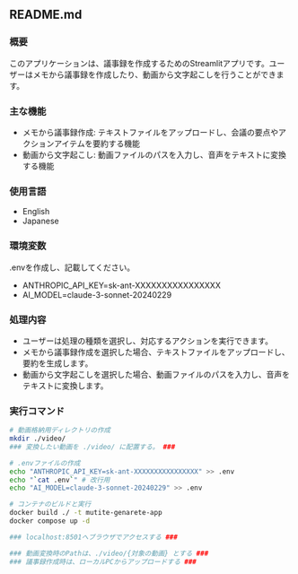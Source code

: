 ## README.md

### 概要
このアプリケーションは、議事録を作成するためのStreamlitアプリです。ユーザーはメモから議事録を作成したり、動画から文字起こしを行うことができます。

### 主な機能
- メモから議事録作成: テキストファイルをアップロードし、会議の要点やアクションアイテムを要約する機能
- 動画から文字起こし: 動画ファイルのパスを入力し、音声をテキストに変換する機能

### 使用言語
- English
- Japanese

### 環境変数
.envを作成し、記載してください。  
- ANTHROPIC_API_KEY=sk-ant-XXXXXXXXXXXXXXXX
- AI_MODEL=claude-3-sonnet-20240229

### 処理内容
- ユーザーは処理の種類を選択し、対応するアクションを実行できます。
- メモから議事録作成を選択した場合、テキストファイルをアップロードし、要約を生成します。
- 動画から文字起こしを選択した場合、動画ファイルのパスを入力し、音声をテキストに変換します。

### 実行コマンド
```bash
# 動画格納用ディレクトリの作成
mkdir ./video/
### 変換したい動画を ./video/ に配置する。 ###

# .envファイルの作成
echo "ANTHROPIC_API_KEY=sk-ant-XXXXXXXXXXXXXXXX" >> .env
echo "`cat .env`" # 改行用
echo "AI_MODEL=claude-3-sonnet-20240229" >> .env

# コンテナのビルドと実行
docker build ./ -t mutite-genarete-app
docker compose up -d 

### localhost:8501へブラウザでアクセスする ###

### 動画変換時のPathは、./video/{対象の動画} とする ###
### 議事録作成時は、ローカルPCからアップロードする ###
```